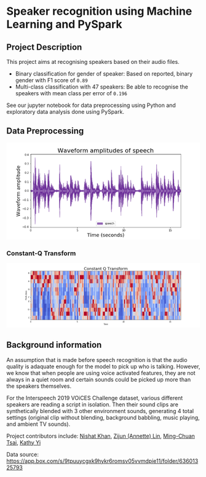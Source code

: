 # Speaker recognition using Machine Learning and PySpark 

## Project Description

This project aims at recognising speakers based on their audio files.
- Binary classification for gender of speaker:
	Based on reported, binary gender with F1 score of `0.89`
- Multi-class classification with 47 speakers:
	Be able to recognise the speakers with mean class per error of `0.196`

See our jupyter notebook for data preprocessing using Python and exploratory data analysis done using PySpark.

## Data Preprocessing
![](./Plots/WaveformPlot.png)
### Constant-Q Transform
![](./Plots/cqt.png)

## Background information

An assumption that is made before speech recognition is that the audio quality is adaquate enough for the model to pick up who is talking. However, we know that when people are using voice activated features, they are not always in a quiet room and certain sounds could be picked up more than the speakers themselves. 

For the Interspeech 2019 VOiCES Challenge dataset, various different speakers are reading a script in isolation. Then their sound clips are synthetically blended with 3 other environment sounds, generating 4 total settings (original clip without blending, background babbling, music playing, and ambient TV sounds).


Project contributors include: [Nishat Khan](https://www.linkedin.com/in/nishat-parveen), [Zijun (Annette) Lin](https://www.linkedin.com/in/zijun-annette-lin), [Ming-Chuan Tsai](https://www.linkedin.com/in/kirsten-tsai-869724156), [Kathy Yi](https://www.linkedin.com/in/kathleen-yi)

Data source: https://app.box.com/s/9tpuuycgxk9hykr6romsv05vvmdpie11/folder/63601325793
